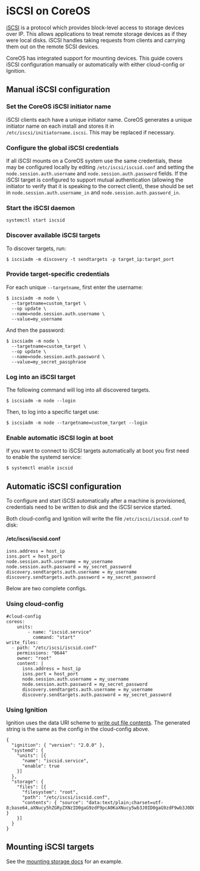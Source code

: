 # iSCSI on CoreOS

[iSCSI][iscsi-wiki] is a protocol which provides block-level access to storage devices over IP.
This allows applications to treat remote storage devices as if they were local disks.
iSCSI handles taking requests from clients and carrying them out on the remote SCSI devices.

CoreOS has integrated support for mounting devices.
This guide covers iSCSI configuration manually or automatically with either cloud-config or Ignition.

## Manual iSCSI configuration

### Set the CoreOS iSCSI initiator name

iSCSI clients each have a unique initiator name.
CoreOS generates a unique initiator name on each install and stores it in `/etc/iscsi/initiatorname.iscsi`.
This may be replaced if necessary.

### Configure the global iSCSI credentials

If all iSCSI mounts on a CoreOS system use the same credentials, these may be configured locally by editing `/etc/iscsi/iscsid.conf` and setting the `node.session.auth.username` and `node.session.auth.password` fields.
If the iSCSI target is configured to support mutual authentication (allowing the initiator to verify that it is speaking to the correct client), these should be set in `node.session.auth.username_in` and `node.session.auth.password_in`.

### Start the iSCSI daemon

```
systemctl start iscsid
```

### Discover available iSCSI targets

To discover targets, run:

```
$ iscsiadm -m discovery -t sendtargets -p target_ip:target_port
```

### Provide target-specific credentials

For each unique `--targetname`, first enter the username:

```
$ iscsiadm -m node \
  --targetname=custom_target \
  --op update \
  --name=node.session.auth.username \
  --value=my_username
```

And then the password:

```
$ iscsiadm -m node \
  --targetname=custom_target \
  --op update \
  --name=node.session.auth.password \
  --value=my_secret_passphrase
```

### Log into an iSCSI target

The following command will log into all discovered targets.

```
$ iscsiadm -m node --login
```

Then, to log into a specific target use:

```
$ iscsiadm -m node --targetname=custom_target --login
```

### Enable automatic iSCSI login at boot

If you want to connect to iSCSI targets automatically at boot you first need to enable the systemd service:

```
$ systemctl enable iscsid
```

## Automatic iSCSI configuration

To configure and start iSCSI automatically after a machine is provisioned, credentials need to be written to disk and the iSCSI service started.

Both cloud-config and Ignition will write the file `/etc/iscsi/iscsid.conf` to disk:

#### /etc/iscsi/iscsid.conf
<!-- TODO: It's inclear based on documentation what the actual first line of this doc snippet should be.
     This is a best guess based on docs I've read, the rest I'm pretty certain of.
     I know we want to do discovery in this file, just not sure if that line accomplished the task. -->
     
```
isns.address = host_ip
isns.port = host_port
node.session.auth.username = my_username
node.session.auth.password = my_secret_password
discovery.sendtargets.auth.username = my_username
discovery.sendtargets.auth.password = my_secret_password
```

Below are two complete configs.

### Using cloud-config

```
#cloud-config
coreos:
    units:
        - name: "iscsid.service"
          command: "start"
write_files:
  - path: "/etc/iscsi/iscsid.conf"
    permissions: "0644"
    owner: "root"
    content: |
      isns.address = host_ip
      isns.port = host_port
      node.session.auth.username = my_username
      node.session.auth.password = my_secret_password
      discovery.sendtargets.auth.username = my_username
      discovery.sendtargets.auth.password = my_secret_password
```

### Using Ignition

Ignition uses the data URI scheme to [write out file contents](https://coreos.com/ignition/docs/latest/examples.html#create-files-on-the-root-filesystem). The generated string is the same as the config in the cloud-config above.

```
{
  "ignition": { "version": "2.0.0" },
  "systemd": {
    "units": [{
      "name": "iscsid.service",
      "enable": true
    }]
  },
  "storage": {
    "files": [{
      "filesystem": "root",
      "path": "/etc/iscsi/iscsid.conf",
      "contents": { "source": "data:text/plain;charset=utf-8;base64,aXNucy5hZGRyZXNzID0gaG9zdF9pcA0KaXNucy5wb3J0ID0gaG9zdF9wb3J0DQpub2RlLnNlc3Npb24uYXV0aC51c2VybmFtZSA9IG15X3VzZXJuYW1lDQpub2RlLnNlc3Npb24uYXV0aC5wYXNzd29yZCA9IG15X3NlY3JldF9wYXNzd29yZA0KZGlzY292ZXJ5LnNlbmR0YXJnZXRzLmF1dGgudXNlcm5hbWUgPSBteV91c2VybmFtZQ0KZGlzY292ZXJ5LnNlbmR0YXJnZXRzLmF1dGgucGFzc3dvcmQgPSBteV9zZWNyZXRfcGFzc3dvcmQ=" }
    }]
  }
}
```

## Mounting iSCSI targets

See the [mounting storage docs][mounting-storage] for an example.

[iscsi-wiki]: https://en.wikipedia.org/wiki/ISCSI
[mounting-storage]: mounting-storage.md
